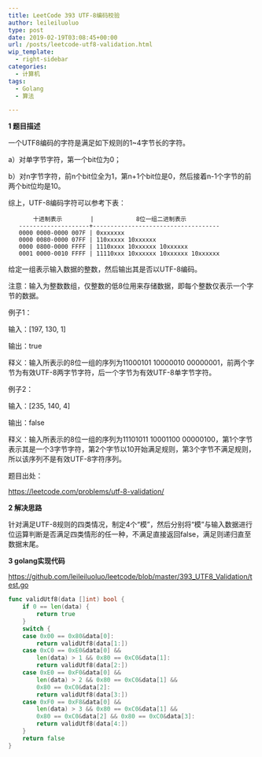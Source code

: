 ```yaml
---
title: LeetCode 393 UTF-8编码校验
author: leileiluoluo
type: post
date: 2019-02-19T03:08:45+00:00
url: /posts/leetcode-utf8-validation.html
wip_template:
  - right-sidebar
categories:
  - 计算机
tags:
  - Golang
  - 算法

---
```

**1 题目描述**
  
一个UTF8编码的字符是满足如下规则的1~4字节长的字符。
  
a）对单字节字符，第一个bit位为0；
  
b）对n字节字符，前n个bit位全为1，第n+1个bit位是0，然后接着n-1个字节的前两个bit位均是10。
  
综上，UTF-8编码字符可以参考下表：

```
       十进制表示        |            8位一组二进制表示
   --------------------+------------------------------------
   0000 0000-0000 007F | 0xxxxxxx
   0000 0080-0000 07FF | 110xxxxx 10xxxxxx
   0000 0800-0000 FFFF | 1110xxxx 10xxxxxx 10xxxxxx
   0001 0000-0010 FFFF | 11110xxx 10xxxxxx 10xxxxxx 10xxxxxx
```

给定一组表示输入数据的整数，然后输出其是否以UTF-8编码。

注意：输入为整数数组，仅整数的低8位用来存储数据，即每个整数仅表示一个字节的数据。

例子1：
  
输入：[197, 130, 1]
  
输出：true
  
释义：输入所表示的8位一组的序列为11000101 10000010 00000001，前两个字节为有效UTF-8两字节字符，后一个字节为有效UTF-8单字节字符。

例子2：
  
输入：[235, 140, 4]
  
输出：false
  
释义：输入所表示的8位一组的序列为11101011 10001100 00000100，第1个字节表示其是一个3字节字符，第2个字节以10开始满足规则，第3个字节不满足规则，所以该序列不是有效UTF-8字符序列。

题目出处：
  
<a href="https://leetcode.com/problems/utf-8-validation/" target="_blank" rel="noopener">https://leetcode.com/problems/utf-8-validation/</a>

**2 解决思路**
  
针对满足UTF-8规则的四类情况，制定4个“模”，然后分别将“模”与输入数据进行位运算判断是否满足四类情形的任一种，不满足直接返回false，满足则递归直至数据末尾。

**3 golang实现代码**
  
<a href="https://github.com/leileiluoluo/leetcode/blob/master/393_UTF8_Validation/test.go" target="_blank" rel="noopener">https://github.com/leileiluoluo/leetcode/blob/master/393_UTF8_Validation/test.go</a>

```go
func validUtf8(data []int) bool {
    if 0 == len(data) {
        return true
    }
    switch {
    case 0x00 == 0x80&data[0]:
        return validUtf8(data[1:])
    case 0xC0 == 0xE0&data[0] &&
        len(data) > 1 && 0x80 == 0xC0&data[1]:
        return validUtf8(data[2:])
    case 0xE0 == 0xF0&data[0] &&
        len(data) > 2 && 0x80 == 0xC0&data[1] &&
        0x80 == 0xC0&data[2]:
        return validUtf8(data[3:])
    case 0xF0 == 0xF8&data[0] &&
        len(data) > 3 && 0x80 == 0xC0&data[1] &&
        0x80 == 0xC0&data[2] && 0x80 == 0xC0&data[3]:
        return validUtf8(data[4:])
    }
    return false
}
```